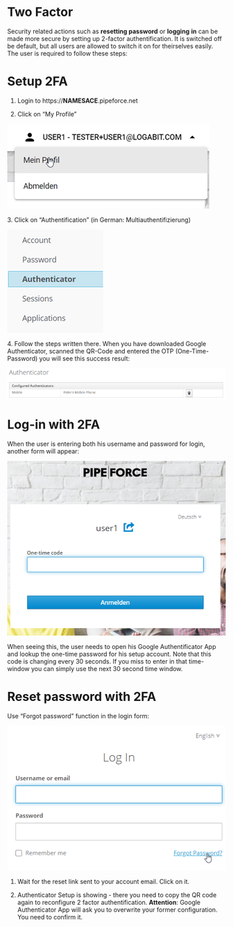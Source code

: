 
# Two Factor

Security related actions such as **resetting password** or **logging** **in** can be made more secure by setting up 2-factor authentification. It is switched off be default, but all users are allowed to switch it on for theirselves easily. The user is required to follow these steps:

# Setup 2FA

1.  Login to https://**NAMESACE**.pipeforce.net
    
2.  Click on “My Profile”
    

![](../img/my-profile.png)

3\. Click on “Authentification” (in German: Multiauthentifizierung)

![](../img/auth.png)

4\. Follow the steps written there. When you have downloaded Google Authenticator, scanned the QR-Code and entered the OTP (One-Time-Password) you will see this success result:

![](../img/authe.png)

# Log-in with 2FA

When the user is entering both his username and password for login, another form will appear:

![](../img/one-time-code.png)

When seeing this, the user needs to open his Google Authentificator App and lookup the one-time password for his setup account. Note that this code is changing every 30 seconds. If you miss to enter in that time-window you can simply use the next 30 second time window.

# Reset password with 2FA
 
Use “Forgot password” function in the login form:

![](../img/login.png)

1.  Wait for the reset link sent to your account email. Click on it.
    
2.  Authenticator Setup is showing - there you need to copy the QR code again to reconfigure 2 factor authentification. **Attention**: Google Authenticator App will ask you to overwrite your former configuration. You need to confirm it.
